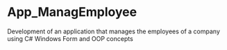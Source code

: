# App_ManagEmployee
Development of an application that manages the employees of a company using C# Windows Form and OOP concepts

